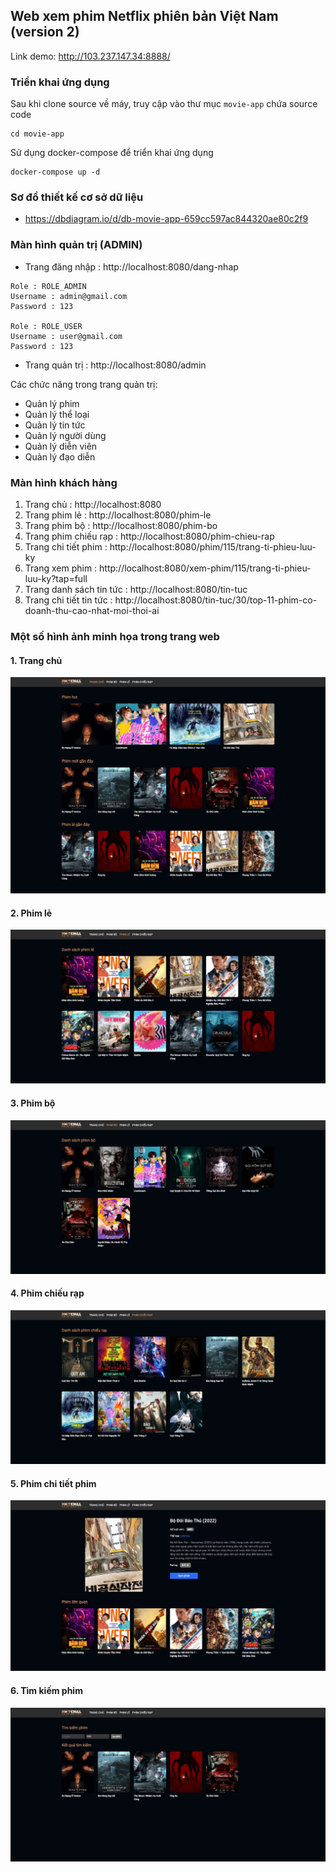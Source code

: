## Web xem phim Netflix phiên bản Việt Nam (version 2)

Link demo: http://103.237.147.34:8888/

### Triển khai ứng dụng

Sau khi clone source về máy, truy cập vào thư mục `movie-app` chứa source code

```
cd movie-app
```

Sử dụng docker-compose để triển khai ứng dụng

```
docker-compose up -d
```

### Sơ đồ thiết kế cơ sở dữ liệu

- https://dbdiagram.io/d/db-movie-app-659cc597ac844320ae80c2f9

### Màn hình quản trị (ADMIN)

- Trang đăng nhập : http://localhost:8080/dang-nhap

```
Role : ROLE_ADMIN
Username : admin@gmail.com
Password : 123

Role : ROLE_USER
Username : user@gmail.com
Password : 123
```

- Trang quản trị : http://localhost:8080/admin

Các chức năng trong trang quản trị:
  - Quản lý phim
  - Quản lý thể loại
  - Quản lý tin tức
  - Quản lý người dùng
  - Quản lý diễn viên
  - Quản lý đạo diễn

### Màn hình khách hàng

1. Trang chủ : http://localhost:8080
2. Trang phim lẻ : http://localhost:8080/phim-le
3. Trang phim bộ : http://localhost:8080/phim-bo
4. Trang phim chiếu rạp : http://localhost:8080/phim-chieu-rap
5. Trang chi tiết phim : http://localhost:8080/phim/115/trang-ti-phieu-luu-ky
6. Trang xem phim : http://localhost:8080/xem-phim/115/trang-ti-phieu-luu-ky?tap=full
7. Trang danh sách tin tức : http://localhost:8080/tin-tuc
8. Trang chi tiết tin tức : http://localhost:8080/tin-tuc/30/top-11-phim-co-doanh-thu-cao-nhat-moi-thoi-ai

### Một số hình ảnh minh họa trong trang web

#### 1. Trang chủ

![trang chủ film](../images/trang-chu.png)

#### 2. Phim lẻ

![phim lẻ](../images/phim-le.png)

#### 3. Phim bộ

![phim bộ](../images/phim-bo.png)

#### 4. Phim chiếu rạp

![chiếu rạp](../images/phim-chieu-rap.png)

#### 5. Phim chi tiết phim

![chi tiết phim](../images/chi-tiet.png)

#### 6. Tìm kiếm phim

![tìm kiếm](../images/tim-kiem.png)